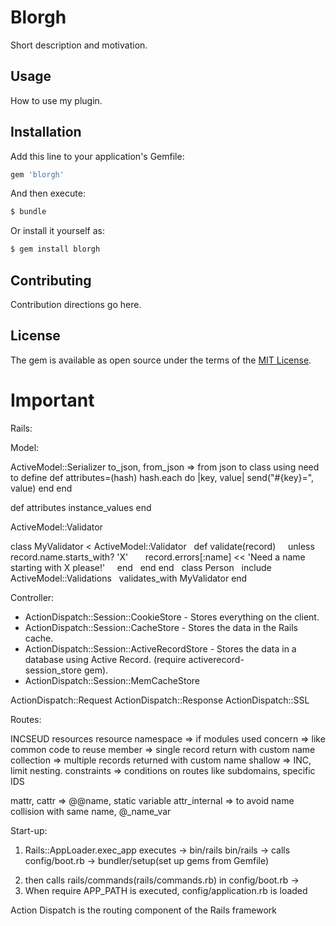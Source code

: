 # Blorgh
Short description and motivation.

## Usage
How to use my plugin.

## Installation
Add this line to your application's Gemfile:

```ruby
gem 'blorgh'
```

And then execute:
```bash
$ bundle
```

Or install it yourself as:
```bash
$ gem install blorgh
```

## Contributing
Contribution directions go here.

## License
The gem is available as open source under the terms of the [MIT License](http://opensource.org/licenses/MIT).


# Important
  Rails:

Model:

 ActiveModel::Serializer
  to_json, from_json => from json to class using 
  need to define 
      def attributes=(hash)
        hash.each do |key, value|
           send("#{key}=", value)
        end
      end

  def attributes
    instance_values
  end

 ActiveModel::Validator 
 
class MyValidator < ActiveModel::Validator
  def validate(record)
    unless record.name.starts_with? 'X'
      record.errors[:name] << 'Need a name starting with X please!'
    end
  end
end
 
class Person
  include ActiveModel::Validations
  validates_with MyValidator
end

  
Controller:

* ActionDispatch::Session::CookieStore - Stores everything on the client.
* ActionDispatch::Session::CacheStore - Stores the data in the Rails cache.
* ActionDispatch::Session::ActiveRecordStore - Stores the data in a database using Active Record. (require activerecord-session_store gem).
* ActionDispatch::Session::MemCacheStore


ActionDispatch::Request
ActionDispatch::Response
ActionDispatch::SSL

Routes:

 INCSEUD
 resources
 resource
 namespace => if modules used
 concern => like common code to reuse
 member => single record return with custom name
 collection => multiple records returned with custom name
 shallow => INC, limit nesting. 
constraints => conditions on routes like subdomains, specific IDS



mattr, 
cattr => @@name, static variable
attr_internal => to avoid name collision with same name, @_name_var


Start-up:
  
1)  Rails::AppLoader.exec_app executes -> bin/rails
     bin/rails -> calls config/boot.rb -> bundler/setup(set up gems from Gemfile)
2.  then calls rails/commands(rails/commands.rb) in config/boot.rb -> 
3.  When require APP_PATH is executed, config/application.rb is loaded   

Action Dispatch is the routing component of the Rails framework

